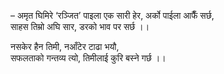 – अमृत घिमिरे ‘रञ्जित’
पाइला एक सारी हेर, अर्को पाईला आफैँ सर्छ,  
साहस तिम्रो अघि सार, डरको भाव पर सर्छ ।।


नसकेर हैन तिमी, नआँटेर टाढा भयौ,  
सफलताको गन्तव्य त्यो, तिमीलाई कुरि बस्ने गर्छ ।।

